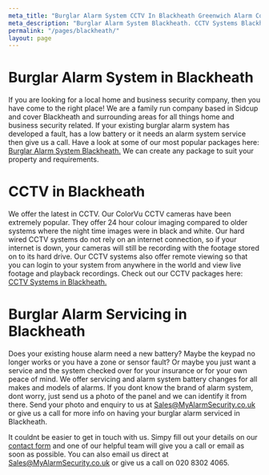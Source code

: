 ```yaml
---
meta_title: "Burglar Alarm System CCTV In Blackheath Greenwich Alarm Company - MyAlarm Security"
meta_description: "Burglar Alarm System Blackheath. CCTV Systems Blackheath. Home Security System, Burglar Alarm Service Battery. Alarm Company Near Me Blackheath 020 8302 4065"
permalink: "/pages/blackheath/"
layout: page
---
```


# Burglar Alarm System in Blackheath 

If you are looking for a local home and business security company, then you have come to the right place! We are a family run company based in Sidcup and cover Blackheath and surrounding areas for all things home and business security related. If your existing burglar alarm system has developed a fault, has a low battery or it needs an alarm system service then give us a call. Have a look at some of our most popular packages here: [Burglar Alarm System Blackheath.](/categories/burglar-alarms/) We can create any package to suit your property and requirements.

# CCTV in Blackheath 

We offer the latest in CCTV. Our ColorVu CCTV cameras have been extremely popular. They offer 24 hour colour imaging compared to older systems where the night time images were in black and white. Our hard wired CCTV systems do not rely on an internet connection, so if your internet is down, your cameras will still be recording with the footage stored on to its hard drive. Our CCTV systems also offer remote viewing so that you can login to your system from anywhere in the world and view live footage and playback recordings. Check out our CCTV packages here: [CCTV Systems in Blackheath.](/categories/cctv/)

# Burglar Alarm Servicing in Blackheath 

Does your existing house alarm need a new battery? Maybe the keypad no longer works or you have a zone or sensor fault? Or maybe you just want a service and the system checked over for your insurance or for your own peace of mind. We offer servicing and alarm system battery changes for all makes and models of alarms. If you dont know the brand of alarm system, dont worry, just send us a photo of the panel and we can identify it from there. Send your photo and enquiry to us at <Sales@MyAlarmSecurity.co.uk> or give us a call for more info on having your burglar alarm serviced in Blackheath.

It couldnt be easier to get in touch with us. Simpy fill out your details on our [contact form](/contact/) and one of our helpful team will give you a call or email as soon as possible. You can also email us direct at Sales@MyAlarmSecurity.co.uk or give us a call on 020 8302 4065.